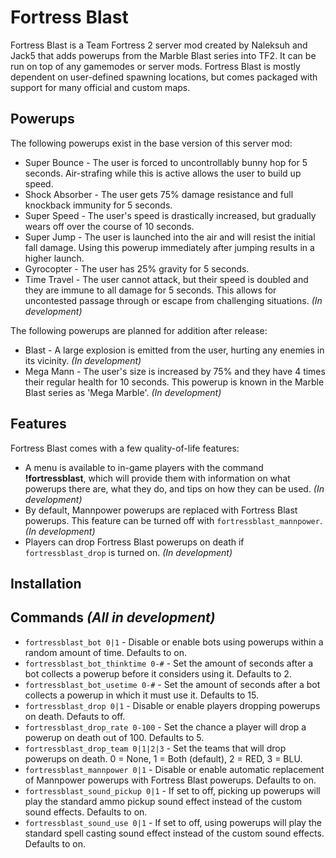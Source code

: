 Fortress Blast
==============

Fortress Blast is a Team Fortress 2 server mod created by Naleksuh and Jack5 that adds powerups from the Marble Blast series into TF2. It can be run on top of any gamemodes or server mods. Fortress Blast is mostly dependent on user-defined spawning locations, but comes packaged with support for many official and custom maps.

Powerups
--------

The following powerups exist in the base version of this server mod:

- Super Bounce - The user is forced to uncontrollably bunny hop for 5 seconds. Air-strafing while this is active allows the user to build up speed.
- Shock Absorber - The user gets 75% damage resistance and full knockback immunity for 5 seconds.
- Super Speed - The user's speed is drastically increased, but gradually wears off over the course of 10 seconds.
- Super Jump - The user is launched into the air and will resist the initial fall damage. Using this powerup immediately after jumping results in a higher launch.
- Gyrocopter - The user has 25% gravity for 5 seconds.
- Time Travel - The user cannot attack, but their speed is doubled and they are immune to all damage for 5 seconds. This allows for uncontested passage through or escape from challenging situations. *(In development)*

The following powerups are planned for addition after release:

- Blast - A large explosion is emitted from the user, hurting any enemies in its vicinity. *(In development)*
- Mega Mann - The user's size is increased by 75% and they have 4 times their regular health for 10 seconds. This powerup is known in the Marble Blast series as 'Mega Marble'. *(In development)*

Features
--------

Fortress Blast comes with a few quality-of-life features:

- A menu is available to in-game players with the command **!fortressblast**, which will provide them with information on what powerups there are, what they do, and tips on how they can be used. *(In development)*
- By default, Mannpower powerups are replaced with Fortress Blast powerups. This feature can be turned off with `fortressblast_mannpower`. *(In development)*
- Players can drop Fortress Blast powerups on death if `fortressblast_drop` is turned on. *(In development)*

Installation
------------

<installation guide required here>

Commands *(All in development)*
--------

- `fortressblast_bot 0|1` - Disable or enable bots using powerups within a random amount of time. Defaults to on.
- `fortressblast_bot_thinktime 0-#` - Set the amount of seconds after a bot collects a powerup before it considers using it. Defaults to 2.
- `fortressblast_bot_usetime 0-#` - Set the amount of seconds after a bot collects a powerup in which it must use it. Defaults to 15.
- `fortressblast_drop 0|1` - Disable or enable players dropping powerups on death. Defauts to off.
- `fortressblast_drop_rate 0-100` - Set the chance a player will drop a powerup on death out of 100. Defaults to 5.
- `fortressblast_drop_team 0|1|2|3` - Set the teams that will drop powerups on death. 0 = None, 1 = Both (default), 2 = RED, 3 = BLU.
- `fortressblast_mannpower 0|1` - Disable or enable automatic replacement of Mannpower powerups with Fortress Blast powerups. Defaults to on.
- `fortressblast_sound_pickup 0|1` - If set to off, picking up powerups will play the standard ammo pickup sound effect instead of the custom sound effects. Defaults to on.
- `fortressblast_sound_use 0|1` - If set to off, using powerups will play the standard spell casting sound effect instead of the custom sound effects. Defaults to on.
